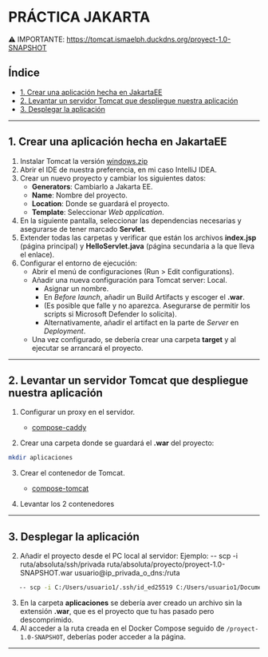 # PRÁCTICA JAKARTA

⚠️ IMPORTANTE: https://tomcat.ismaelph.duckdns.org/proyect-1.0-SNAPSHOT

## Índice
- [1. Crear una aplicación hecha en JakartaEE](#1-crear-una-aplicación-hecha-en-jakartaee)
- [2. Levantar un servidor Tomcat que despliegue nuestra aplicación](#2-levantar-un-servidor-tomcat-que-despliegue-nuestra-aplicación)
- [3. Desplegar la aplicación](#3-desplegar-la-aplicación)

<hr>

## 1. Crear una aplicación hecha en JakartaEE

1. Instalar Tomcat la versión [windows.zip](https://tomcat.apache.org/download-90.cgi)
2. Abrir el IDE de nuestra preferencia, en mi caso IntelliJ IDEA.
3. Crear un nuevo proyecto y cambiar los siguientes datos:
   - **Generators**: Cambiarlo a Jakarta EE.
   - **Name**: Nombre del proyecto.
   - **Location**: Donde se guardará el proyecto.
   - **Template**: Seleccionar *Web application*.
4. En la siguiente pantalla, seleccionar las dependencias necesarias y asegurarse de tener marcado **Servlet**.
5. Extender todas las carpetas y verificar que están los archivos **index.jsp** (página principal) y **HelloServlet.java** (página secundaria a la que lleva el enlace).
6. Configurar el entorno de ejecución:
   - Abrir el menú de configuraciones (Run > Edit configurations).
   - Añadir una nueva configuración para Tomcat server: Local.
     - Asignar un nombre.
     - En *Before launch*, añadir un Build Artifacts y escoger el **.war**.
     - (Es posible que falle y no aparezca. Asegurarse de permitir los scripts si Microsoft Defender lo solicita).
     - Alternativamente, añadir el artifact en la parte de *Server* en *Deployment*.
   - Una vez configurado, se debería crear una carpeta **target** y al ejecutar se arrancará el proyecto.

<hr>

## 2. Levantar un servidor Tomcat que despliegue nuestra aplicación

1. Configurar un proxy en el servidor.
   - [compose-caddy](./docker/caddy/docker-compose.yml)

2. Crear una carpeta donde se guardará el **.war** del proyecto:
```bash
mkdir aplicaciones
```
3. Crear el contenedor de Tomcat.
   - [compose-tomcat](./docker/tomcat/docker-compose.yml)
   
4. Levantar los 2 contenedores

<hr>

## 3. Desplegar la aplicación

2. Añadir el proyecto desde el PC local al servidor:
   Ejemplo: -- scp -i ruta/absoluta/ssh/privada ruta/absoluta/proyecto/proyect-1.0-SNAPSHOT.war usuario@ip_privada_o_dns:/ruta
```bash
   -- scp -i C:/Users/usuario1/.ssh/id_ed25519 C:/Users/usuario1/Documents/tomcat/proyect/target/proyect-1.0-SNAPSHOT.war usuario1@usuario1.duckdns.org:/home/usuario1/jakarta/aplicaciones
```

3. En la carpeta **aplicaciones** se debería aver creado un archivo sin la extensión **.war**, que es el proyecto que tu has pasado pero descomprimido.
4. Al acceder a la ruta creada en el Docker Compose seguido de `/proyect-1.0-SNAPSHOT`, deberías poder acceder a la página.

<hr>